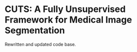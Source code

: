 # CUTS: A Fully Unsupervised Framework for Medical Image Segmentation
Rewritten and updated code base.
